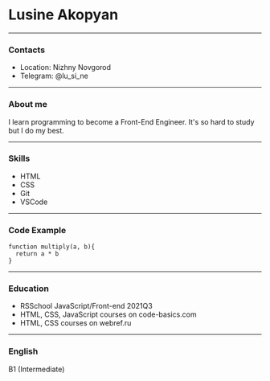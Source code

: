 # Lusine Akopyan
___
### Contacts

* Location: Nizhny Novgorod
* Telegram: @lu_si_ne

___
### About me

I learn programming to become a Front-End Engineer. It's so hard to study but I do my best.

___
### Skills

* HTML
* CSS
* Git
* VSCode

___
### Code Example

```
function multiply(a, b){
  return a * b
}
```
___
### Education

* RSSchool JavaScript/Front-end 2021Q3
* HTML, CSS, JavaScript courses on code-basics.com
* HTML, CSS courses on webref.ru

___
### English

B1 (Intermediate)
